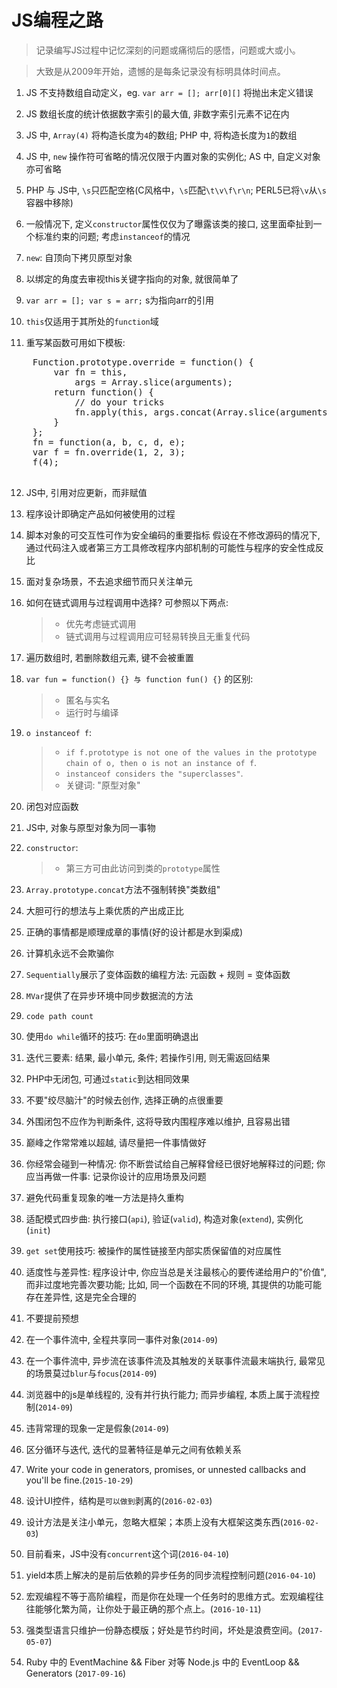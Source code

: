 JS编程之路
===

>记录编写JS过程中记忆深刻的问题或痛彻后的感悟，问题或大或小。

>大致是从2009年开始，遗憾的是每条记录没有标明具体时间点。


1. JS 不支持数组自动定义，eg. `var arr = []; arr[0][]` 将抛出未定义错误

2. JS 数组长度的统计依据数字索引的最大值, 非数字索引元素不记在内

3. JS 中, `Array(4)` 将构造长度为`4`的数组; PHP 中, 将构造长度为`1`的数组

4. JS 中, `new` 操作符可省略的情况仅限于内置对象的实例化; AS 中, 自定义对象亦可省略

5. PHP 与 JS中, `\s`只匹配空格(C风格中，`\s`匹配`\t\v\f\r\n`; PERL5已将`\v`从`\s`容器中移除)

6. 一般情况下, 定义`constructor`属性仅仅为了曝露该类的接口, 这里面牵扯到一个标准约束的问题; 考虑`instanceof`的情况

7. `new`: 自顶向下拷贝原型对象

8. 以绑定的角度去审视this关键字指向的对象, 就很简单了

9. `var arr = []; var s = arr;` s为指向arr的引用

10. `this`仅适用于其所处的`function`域

11. 重写某函数可用如下模板: 
  <pre>
	Function.prototype.override = function() {
		var fn = this, 
			args = Array.slice(arguments);
		return function() {
			// do your tricks
			fn.apply(this, args.concat(Array.slice(arguments)));
		}
	};
	fn = function(a, b, c, d, e);
	var f = fn.override(1, 2, 3);
	f(4);
  </pre>
    
12. JS中, 引用对应更新，而非赋值

13. 程序设计即确定产品如何被使用的过程

14. 脚本对象的可交互性可作为安全编码的重要指标 假设在不修改源码的情况下, 通过代码注入或者第三方工具修改程序内部机制的可能性与程序的安全性成反比

15. 面对复杂场景，不去追求细节而只关注单元

16. 如何在链式调用与过程调用中选择? 可参照以下两点: 
    >- 优先考虑链式调用
    >- 链式调用与过程调用应可轻易转换且无重复代码
    
17. 遍历数组时, 若删除数组元素, 键不会被重置

18. `var fun = function() {} 与 function fun() {}` 的区别: 
    >- 匿名与实名
    >- 运行时与编译
    
19. `o instanceof f`: 
    >- `if f.prototype is not one of the values in the prototype chain of o, then o is not an instance of f`.
    >- `instanceof considers the "superclasses"`.
    >- 关键词: "原型对象"

20. 闭包对应函数

21. JS中, 对象与原型对象为同一事物

22. `constructor`: 
    >- 第三方可由此访问到类的`prototype`属性
    
23. `Array.prototype.concat`方法不强制转换"类数组"

24. 大胆可行的想法与上乘优质的产出成正比

25. 正确的事情都是顺理成章的事情(好的设计都是水到渠成)

26. 计算机永远不会欺骗你

27. `Sequentially`展示了变体函数的编程方法: 元函数 + 规则 = 变体函数

28. `MVar`提供了在异步环境中同步数据流的方法

29. `code path count`

30. 使用`do while`循环的技巧: 在`do`里面明确退出

31. 迭代三要素: 结果, 最小单元, 条件; 若操作引用, 则无需返回结果

32. PHP中无闭包, 可通过`static`到达相同效果 

33. 不要"绞尽脑汁"的时候去创作, 选择正确的点很重要

34. 外围闭包不应作为判断条件, 这将导致内围程序难以维护, 且容易出错

35. 巅峰之作常常难以超越, 请尽量把一件事情做好

36. 你经常会碰到一种情况: 你不断尝试给自己解释曾经已很好地解释过的问题; 你应当再做一件事: 记录你设计的应用场景及问题

38. 避免代码重复现象的唯一方法是持久重构

39. 适配模式四步曲: 执行接口(`api`), 验证(`valid`), 构造对象(`extend`), 实例化(`init`)

40. `get set`使用技巧: 被操作的属性链接至内部实质保留值的对应属性

41. 适度性与差异性: 程序设计中, 你应当总是关注最核心的要传递给用户的"价值", 而非过度地完善次要功能; 
比如, 同一个函数在不同的环境, 其提供的功能可能存在差异性, 这是完全合理的

42. 不要提前预想

43. 在一个事件流中, 全程共享同一事件对象(`2014-09`)

44. 在一个事件流中, 异步流在该事件流及其触发的关联事件流最末端执行, 最常见的场景莫过`blur`与`focus`(`2014-09`) 

45. 浏览器中的js是单线程的, 没有并行执行能力; 而异步编程, 本质上属于流程控制(`2014-09`)

46. 违背常理的现象一定是假象(`2014-09`)

47. 区分循环与迭代, 迭代的显著特征是单元之间有依赖关系

48. Write your code in generators, promises, or unnested callbacks and you'll be fine.(`2015-10-29`)

49. 设计UI控件，结构是`可以做到`剥离的(`2016-02-03`)

50. 设计方法是关注小单元，忽略大框架；本质上没有大框架这类东西(`2016-02-03`)

51. 目前看来，JS中没有`concurrent`这个词(`2016-04-10`)

52. yield本质上解决的是前后依赖的异步任务的同步流程控制问题(`2016-04-10`)

53. 宏观编程不等于高阶编程，而是你在处理一个任务时的思维方式。宏观编程往往能够化繁为简，让你处于最正确的那个点上。(`2016-10-11`)

54. 强类型语言只维护一份静态模版；好处是节约时间，坏处是浪费空间。(`2017-05-07`)

55. Ruby 中的 EventMachine && Fiber 对等 Node.js 中的 EventLoop && Generators (`2017-09-16`)
